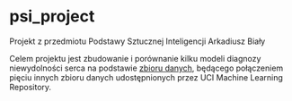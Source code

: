 # psi_project
Projekt z przedmiotu Podstawy Sztucznej Inteligencji
Arkadiusz Biały

Celem projektu jest zbudowanie i porównanie kilku modeli diagnozy niewydolności serca na podstawie [zbioru danych](https://www.kaggle.com/datasets/fedesoriano/heart-failure-prediction), będącego połączeniem pięciu innych zbioru danych udostępnionych przez UCI Machine Learning Repository.
